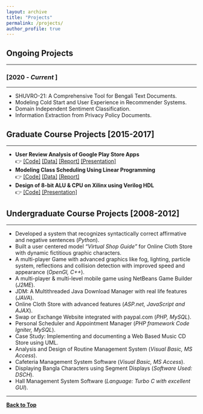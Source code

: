 ```yaml
---
layout: archive
title: "Projects"
permalink: /projects/
author_profile: true
---
```


## Ongoing Projects
---------------------

### [2020 - *Current* ]
------------------------
* SHUVRO-21: A Comprehensive Tool for Bengali Text Documents.
* Modeling Cold Start and User Experience in Recommender Systems.
* Domain Independent Sentiment Classification.
* Information Extraction from Privacy Policy Documents.

<!-- ### [2019 - *Current* ]
-----------
* Pros and Cons Opinion Summarization based on Review Critics.
* Neural Bangla Text Simplification for Children.
* Automatic Summarization of Bangla Text Documents.
-->

## Graduate Course Projects [2015-2017]
-----------------------------------------
* **User Review Analysis of Google Play Store Apps** <br/>
👉 [[Code]](https://github.com/tafseer-nayeem/CPSC5310-Machine_Learning) [[Data]](https://github.com/tafseer-nayeem/AppReview-dataset) [[Report]](https://tafseer-nayeem.github.io/files/Machine_Learning_Project_Report.pdf) [[Presentation]](https://tafseer-nayeem.github.io/files/Machine_Learning_Project_Presentation.pdf)
* **Modeling Class Scheduling Using Linear Programming** <br/>
👉 [[Code]](https://github.com/tafseer-nayeem/CPSC5110-Computational_Optimization) [[Data]](https://tafseer-nayeem.github.io/files/Optimization_project_courseData.pdf) [[Report]](https://tafseer-nayeem.github.io/files/Optimization_Project_Report.pdf)
* **Design of 8-bit ALU & CPU on Xilinx using Verilog HDL** <br/>
👉 [[Code]](https://github.com/tafseer-nayeem/CPSC5210-VLSI_Design) [[Presentation]](https://tafseer-nayeem.github.io/files/VLSI_Design_Course_Presentation.pdf)


## Undergraduate Course Projects [2008-2012]
---------------------------------------------
* Developed  a system  that  recognizes  syntactically  correct  affirmative  and negative sentences (*Python*).
* Built a user centered model *“Virtual Shop Guide”* for Online Cloth Store with dynamic fictitious graphic characters.
* A  multi-player  Game  with  advanced  graphics  like  fog,  lighting,  particle system, reflections and collision detection with improved  speed and appearance (*OpenGl, C++*).
* A multi-player & multi-level mobile game using NetBeans Game Builder (*J2ME*).
* JDM: A Multithreaded Java Download Manager with real life features (*JAVA*).
* Online Cloth Store with advanced features (*ASP.net, JavaScript and AJAX*).
* Swap or Exchange Website integrated with paypal.com (*PHP, MySQL*).
* Personal Scheduler and Appointment Manager (*PHP framework Code Igniter, MySQL*).
* Case Study: Implementing and documenting a Web Based Music CD Store using UML.
* Analysis and Design of Routine Management System (*Visual Basic, MS Access*).
* Cafeteria Management System Software (*Visual Basic, MS Access*).
* Displaying Bangla Characters using Segment Displays (*Software Used: DSCH*).
* Hall Management System Software (*Language: Turbo C with excellent GUI*).

--------------------------

[**Back to Top**](#)